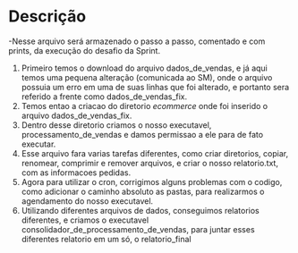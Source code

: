 # Descrição

-Nesse arquivo será armazenado o passo a passo, comentado e com prints, da execução do desafio da Sprint.

1. Primeiro temos o download do arquivo dados_de_vendas, e já aqui temos uma pequena alteração (comunicada ao SM), onde o arquivo possuia um erro em uma de suas linhas
que foi alterado, e portanto sera referido a frente como dados_de_vendas_fix.
2. Temos entao a criacao do diretorio *ecommerce* onde foi inserido o arquivo dados_de_vendas_fix.
3. Dentro desse diretorio criamos o nosso executavel, processamento_de_vendas e damos permissao a ele para de fato executar.
4. Esse arquivo fara varias tarefas diferentes, como criar diretorios, copiar, renomear, comprimir e remover arquivos, e criar o nosso relatorio.txt, com as informacoes pedidas.
5. Agora para utilizar o cron, corrigimos alguns problemas com o codigo, como adicionar o caminho absoluto as pastas, para realizarmos o agendamento do nosso executavel.
6. Utilizando diferentes arquivos de dados, conseguimos relatorios diferentes, e criamos o executavel consolidador_de_processamento_de_vendas, para juntar esses diferentes relatorio em um só, o relatorio_final
